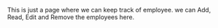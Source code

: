 This is just a page where we can keep track of employee. we can Add, Read, Edit and Remove the employees here.
